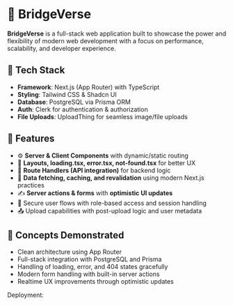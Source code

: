 # 🌉 BridgeVerse

**BridgeVerse** is a full-stack web application built to showcase the power and flexibility of modern web development with a focus on performance, scalability, and developer experience.

## 🚀 Tech Stack

* **Framework**: Next.js (App Router) with TypeScript
* **Styling**: Tailwind CSS & Shadcn UI
* **Database**: PostgreSQL via Prisma ORM
* **Auth**: Clerk for authentication & authorization
* **File Uploads**: UploadThing for seamless image/file uploads

## 🔧 Features

* ⚙️ **Server & Client Components** with dynamic/static routing
* 🧩 **Layouts, loading.tsx, error.tsx, not-found.tsx** for better UX
* 📡 **Route Handlers (API integration)** for backend logic
* 🔄 **Data fetching, caching, and revalidation** using modern Next.js practices
* ✍️ **Server actions & forms** with **optimistic UI updates**
* 🔐 Secure user flows with role-based access and session handling
* 📤 Upload capabilities with post-upload logic and user metadata

## 🧠 Concepts Demonstrated

* Clean architecture using App Router
* Full-stack integration with PostgreSQL and Prisma
* Handling of loading, error, and 404 states gracefully
* Modern form handling with built-in server actions
* Realtime UX improvements through optimistic updates

Deployment: 
